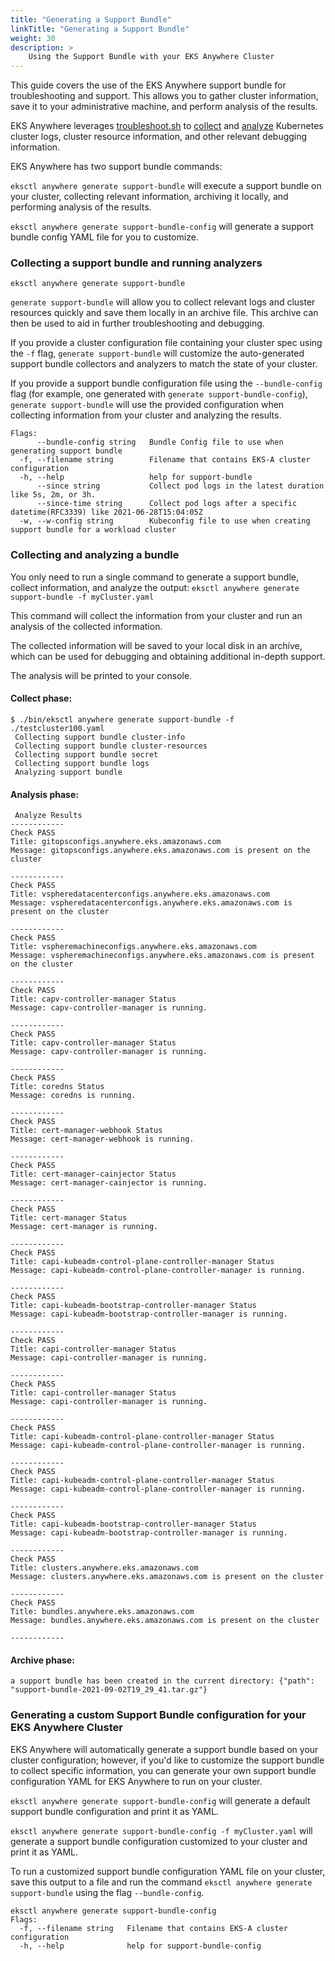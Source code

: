 ```yaml
---
title: "Generating a Support Bundle"
linkTitle: "Generating a Support Bundle"
weight: 30
description: >
    Using the Support Bundle with your EKS Anywhere Cluster
---
```


This guide covers the use of the EKS Anywhere support bundle for troubleshooting and support.
This allows you to gather cluster information, save it to your administrative machine, and perform analysis of the results.

EKS Anywhere leverages [troubleshoot.sh](https://troubleshoot.sh/) to [collect](https://troubleshoot.sh/docs/collect/) and [analyze](https://troubleshoot.sh/docs/analyze/) Kubernetes cluster logs, 
cluster resource information, and other relevant debugging information. 

EKS Anywhere has two support bundle commands:

`eksctl anywhere generate support-bundle` will execute a support bundle on your cluster, 
collecting relevant information, archiving it locally, and performing analysis of the results.

`eksctl anywhere generate support-bundle-config` will generate a support bundle config YAML file for you to customize.

### Collecting a support bundle and running analyzers
```
eksctl anywhere generate support-bundle
```

`generate support-bundle` will allow you to collect relevant logs and cluster resources quickly and save them locally in an archive file.
This archive can then be used to aid in further troubleshooting and debugging.

If you provide a cluster configuration file containing your cluster spec using the `-f` flag,
`generate support-bundle` will customize the auto-generated support bundle collectors and analyzers 
to match the state of your cluster.

If you provide a support bundle configuration file using the `--bundle-config` flag
(for example, one generated with `generate support-bundle-config`), 
`generate support-bundle` will use the provided configuration when collecting information from your cluster and analyzing the results.

```
Flags:
      --bundle-config string   Bundle Config file to use when generating support bundle
  -f, --filename string        Filename that contains EKS-A cluster configuration
  -h, --help                   help for support-bundle
      --since string           Collect pod logs in the latest duration like 5s, 2m, or 3h.
      --since-time string      Collect pod logs after a specific datetime(RFC3339) like 2021-06-28T15:04:05Z
  -w, --w-config string        Kubeconfig file to use when creating support bundle for a workload cluster
```

### Collecting and analyzing a bundle
You only need to run a single command to generate a support bundle, collect information, and analyze the output:
`eksctl anywhere generate support-bundle -f myCluster.yaml`

This command will collect the information from your cluster
and run an analysis of the collected information.

The collected information will be saved to your local disk in an archive, which can be used for 
debugging and obtaining additional in-depth support.

The analysis will be printed to your console.

#### Collect phase:
```
$ ./bin/eksctl anywhere generate support-bundle -f ./testcluster100.yaml
 Collecting support bundle cluster-info
 Collecting support bundle cluster-resources
 Collecting support bundle secret
 Collecting support bundle logs
 Analyzing support bundle
```

#### Analysis phase:
```
 Analyze Results
------------
Check PASS
Title: gitopsconfigs.anywhere.eks.amazonaws.com
Message: gitopsconfigs.anywhere.eks.amazonaws.com is present on the cluster

------------
Check PASS
Title: vspheredatacenterconfigs.anywhere.eks.amazonaws.com
Message: vspheredatacenterconfigs.anywhere.eks.amazonaws.com is present on the cluster

------------
Check PASS
Title: vspheremachineconfigs.anywhere.eks.amazonaws.com
Message: vspheremachineconfigs.anywhere.eks.amazonaws.com is present on the cluster

------------
Check PASS
Title: capv-controller-manager Status
Message: capv-controller-manager is running.

------------
Check PASS
Title: capv-controller-manager Status
Message: capv-controller-manager is running.

------------
Check PASS
Title: coredns Status
Message: coredns is running.

------------
Check PASS
Title: cert-manager-webhook Status
Message: cert-manager-webhook is running.

------------
Check PASS
Title: cert-manager-cainjector Status
Message: cert-manager-cainjector is running.

------------
Check PASS
Title: cert-manager Status
Message: cert-manager is running.

------------
Check PASS
Title: capi-kubeadm-control-plane-controller-manager Status
Message: capi-kubeadm-control-plane-controller-manager is running.

------------
Check PASS
Title: capi-kubeadm-bootstrap-controller-manager Status
Message: capi-kubeadm-bootstrap-controller-manager is running.

------------
Check PASS
Title: capi-controller-manager Status
Message: capi-controller-manager is running.

------------
Check PASS
Title: capi-controller-manager Status
Message: capi-controller-manager is running.

------------
Check PASS
Title: capi-kubeadm-control-plane-controller-manager Status
Message: capi-kubeadm-control-plane-controller-manager is running.

------------
Check PASS
Title: capi-kubeadm-control-plane-controller-manager Status
Message: capi-kubeadm-control-plane-controller-manager is running.

------------
Check PASS
Title: capi-kubeadm-bootstrap-controller-manager Status
Message: capi-kubeadm-bootstrap-controller-manager is running.

------------
Check PASS
Title: clusters.anywhere.eks.amazonaws.com
Message: clusters.anywhere.eks.amazonaws.com is present on the cluster

------------
Check PASS
Title: bundles.anywhere.eks.amazonaws.com
Message: bundles.anywhere.eks.amazonaws.com is present on the cluster

------------
```

#### Archive phase:
``` 
a support bundle has been created in the current directory:	{"path": "support-bundle-2021-09-02T19_29_41.tar.gz"}
```

### Generating a custom Support Bundle configuration for your EKS Anywhere Cluster
EKS Anywhere will automatically generate a support bundle based on your cluster configuration;
however, if you'd like to customize the support bundle to collect specific information,
you can generate your own support bundle configuration YAML for EKS Anywhere to run on your cluster.

`eksctl anywhere generate support-bundle-config` will generate a default support bundle configuration and print it as YAML.

`eksctl anywhere generate support-bundle-config -f myCluster.yaml` will generate a support bundle configuration customized to your cluster and print it as YAML.

To run a customized support bundle configuration YAML file on your cluster,
save this output to a file and run the command `eksctl anywhere generate support-bundle` using the flag `--bundle-config`.

```
eksctl anywhere generate support-bundle-config
Flags:
  -f, --filename string   Filename that contains EKS-A cluster configuration
  -h, --help              help for support-bundle-config
```
